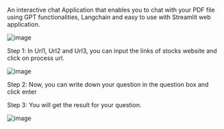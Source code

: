 An interactive chat Application that enables you to chat with your PDF file using GPT functionalities, Langchain and easy to use with Streamlit web application.

![image](https://github.com/monuczo3/StockLink-Insights/assets/88311325/c289ded1-eb87-4133-8526-997f63c44dd2)

Step 1: In Url1, Url2 and Url3, you can input the links of stocks website and click on process url.

![image](https://github.com/monuczo3/StockLink-Insights/assets/88311325/ae16b7af-4640-40f3-811c-d6b4df2f9aca)

Step 2: Now, you can write down your question in the question box and click enter

Step 3: You will get the result for your question.

![image](https://github.com/monuczo3/StockLink-Insights/assets/88311325/9683be03-0c07-4ca6-919f-aebc6b7fcf61)

